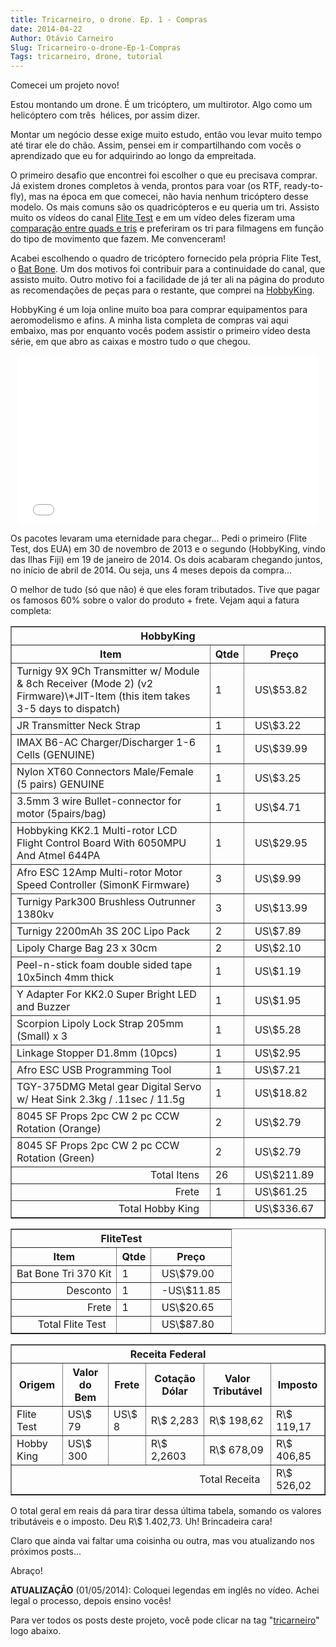 ```yaml
---
title: Tricarneiro, o drone. Ep. 1 - Compras
date: 2014-04-22
Author: Otávio Carneiro
Slug: Tricarneiro-o-drone-Ep-1-Compras
Tags: tricarneiro, drone, tutorial
---
```


Comecei um projeto novo!

Estou montando um drone. É um tricóptero, um multirotor. Algo como um
helicóptero com três  hélices, por assim dizer.

Montar um negócio desse exige muito estudo, então vou levar muito tempo
até tirar ele do chão. Assim, pensei em ir compartilhando com vocês o
aprendizado que eu for adquirindo ao longo da empreitada.

O primeiro desafio que encontrei foi escolher o que eu precisava
comprar. Já existem drones completos à venda, prontos para voar (os RTF,
ready-to-fly), mas na época em que comecei, não havia nenhum tricóptero
desse modelo. Os mais comuns são os quadricópteros e eu queria um tri.
Assisto muito os vídeos do canal [Flite
Test](https://www.youtube.com/show/flitetest) e em um vídeo deles
fizeram uma [comparação entre quads e tris](http://youtu.be/sMuu3EUqitM)
e preferiram os tri para filmagens em função do tipo de movimento que
fazem. Me convenceram!

Acabei escolhendo o quadro de tricóptero fornecido pela própria Flite
Test, o [Bat
Bone](http://shop.flitetest.com/multirotors/bat-bone-tri-370-kit/). Um
dos motivos foi contribuir para a continuidade do canal, que assisto
muito. Outro motivo foi a facilidade de já ter ali na página do produto
as recomendações de peças para o restante, que comprei na
[HobbyKing](http://hobbyking.com/).

HobbyKing é um loja online muito boa para comprar equipamentos para
aeromodelismo e afins. A minha lista completa de compras vai aqui
embaixo, mas por enquanto vocês podem assistir o primeiro vídeo desta
série, em que abro as caixas e mostro tudo o que chegou.

<div align="center">

<iframe allowfullscreen frameborder="0" height="270" src="//www.youtube.com/embed/aJYADzdC_po" width="480"></iframe>

</div>

Os pacotes levaram uma eternidade para chegar... Pedi o primeiro (Flite
Test, dos EUA) em 30 de novembro de 2013 e o segundo (HobbyKing, vindo
das Ilhas Fiji) em 19 de janeiro de 2014. Os dois acabaram chegando
juntos, no início de abril de 2014. Ou seja, uns 4 meses depois da
compra...

O melhor de tudo (só que não) é que eles foram tributados. Tive que
pagar os famosos 60% sobre o valor do produto + frete. Vejam aqui a
fatura completa:

<table border="1">
<thead>
<tr>
<th colspan="3">
HobbyKing

</th>
</tr>
<tr>
<th>
Item

</th>
<th>
Qtde

</th>
<th>
Preço

</th>
</tr>
</thead>
<tbody>
<tr>
<td>
Turnigy 9X 9Ch Transmitter w/ Module & 8ch Receiver (Mode 2) (v2
Firmware)\*JIT-Item (this item takes 3-5 days to dispatch)

</td>
<td>
1

</td>
<td>
  US\$53.82  

</td>
</tr>
<tr>
<td>
JR Transmitter Neck Strap

</td>
<td>
1

</td>
<td>
  US\$3.22  

</td>
</tr>
<tr>
<td>
IMAX B6-AC Charger/Discharger 1-6 Cells (GENUINE)

</td>
<td>
1

</td>
<td>
  US\$39.99  

</td>
</tr>
<tr>
<td>
Nylon XT60 Connectors Male/Female (5 pairs) GENUINE

</td>
<td>
1

</td>
<td>
  US\$3.25  

</td>
</tr>
<tr>
<td>
3.5mm 3 wire Bullet-connector for motor (5pairs/bag)

</td>
<td>
1

</td>
<td>
  US\$4.71  

</td>
</tr>
<tr>
<td>
Hobbyking KK2.1 Multi-rotor LCD Flight Control Board With 6050MPU And
Atmel 644PA

</td>
<td>
1

</td>
<td>
  US\$29.95  

</td>
</tr>
<tr>
<td>
Afro ESC 12Amp Multi-rotor Motor Speed Controller (SimonK Firmware)

</td>
<td>
3

</td>
<td>
  US\$9.99  

</td>
</tr>
<tr>
<td>
Turnigy Park300 Brushless Outrunner 1380kv

</td>
<td>
3

</td>
<td>
  US\$13.99  

</td>
</tr>
<tr>
<td>
Turnigy 2200mAh 3S 20C Lipo Pack

</td>
<td>
2

</td>
<td>
  US\$7.89  

</td>
</tr>
<tr>
<td>
Lipoly Charge Bag 23 x 30cm

</td>
<td>
2

</td>
<td>
  US\$2.10  

</td>
</tr>
<tr>
<td>
Peel-n-stick foam double sided tape 10x5inch 4mm thick

</td>
<td>
1

</td>
<td>
  US\$1.19  

</td>
</tr>
<tr>
<td>
Y Adapter For KK2.0 Super Bright LED and Buzzer

</td>
<td>
1

</td>
<td>
  US\$1.95  

</td>
</tr>
<tr>
<td>
Scorpion Lipoly Lock Strap 205mm (Small) x 3

</td>
<td>
1

</td>
<td>
  US\$5.28  

</td>
</tr>
<tr>
<td>
Linkage Stopper D1.8mm (10pcs)

</td>
<td>
1

</td>
<td>
  US\$2.95  

</td>
</tr>
<tr>
<td>
Afro ESC USB Programming Tool

</td>
<td>
1

</td>
<td>
  US\$7.21  

</td>
</tr>
<tr>
<td>
TGY-375DMG Metal gear Digital Servo w/ Heat Sink 2.3kg / .11sec / 11.5g

</td>
<td>
1

</td>
<td>
  US\$18.82  

</td>
</tr>
<tr>
<td>
8045 SF Props 2pc CW 2 pc CCW Rotation (Orange)

</td>
<td>
2

</td>
<td>
  US\$2.79  

</td>
</tr>
<tr>
<td>
8045 SF Props 2pc CW 2 pc CCW Rotation (Green)

</td>
<td>
2

</td>
<td>
  US\$2.79  

</td>
</tr>
<tr>
<td align="right">
Total Itens  

</td>
<td>
26

</td>
<td>
  US\$211.89  

</td>
</tr>
<tr>
<td align="right">
Frete  

</td>
<td>
1

</td>
<td>
  US\$61.25  

</td>
</tr>
<tr>
<td align="right">
Total Hobby King  

</td>
<td>
 

</td>
<td>
  US\$336.67  

</td>
</tr>
</tbody>
</table>

<table border="1">
<thead>
<tr>
<th colspan="3">
FliteTest

</th>
</tr>
<tr>
<th>
Item

</th>
<th>
Qtde

</th>
<th>
Preço

</th>
</tr>
</thead>
<tbody>
<tr>
<td>
Bat Bone Tri 370 Kit

</td>
<td>
1

</td>
<td>
  US\$79.00  

</td>
</tr>
<tr>
<td align="right">
Desconto

</td>
<td>
1

</td>
<td>
  -US\$11.85  

</td>
</tr>
<tr>
<td align="right">
Frete

</td>
<td>
1

</td>
<td>
  US\$20.65  

</td>
</tr>
<tr>
<td align="right">
Total Flite Test  

</td>
<td>
 

</td>
<td>
  US\$87.80  

</td>
</tr>
</tbody>
</table>

<table border="1">
<thead>
<tr>
<th colspan="6">
Receita Federal

</th>
</tr>
<tr>
<th>
Origem

</th>
<th>
Valor do Bem

</th>
<th>
Frete

</th>
<th>
Cotação Dólar

</th>
<th>
Valor Tributável

</th>
<th>
Imposto

</th>
</tr>
</thead>
<tbody>
<tr>
<td>
Flite Test

</td>
<td>
US\$ 79

</td>
<td>
US\$ 8

</td>
<td>
R\$ 2,283

</td>
<td>
R\$ 198,62

</td>
<td>
R\$ 119,17

</td>
</tr>
<tr>
<td>
Hobby King

</td>
<td>
US\$ 300

</td>
<td>
 

</td>
<td>
R\$ 2,2603

</td>
<td>
R\$ 678,09

</td>
<td>
R\$ 406,85

</td>
</tr>
<tr>
<td align="right" colspan="5">
Total Receita  

</td>
<td>
R\$ 526,02

</td>
</tr>
</tbody>
</table>
O total geral em reais dá para tirar dessa última tabela, somando os
valores tributáveis e o imposto. Deu R\$ 1.402,73. Uh! Brincadeira cara!

Claro que ainda vai faltar uma coisinha ou outra, mas vou atualizando
nos próximos posts...

Abraço!

**ATUALIZAÇÃO** (01/05/2014): Coloquei legendas em inglês no vídeo.
Achei legal o processo, depois ensino vocês!

Para ver todos os posts deste projeto, você pode clicar na tag
"[tricarneiro](http://umcarneiro.blogspot.com.br/search/label/tricarneiro)"
logo abaixo.


